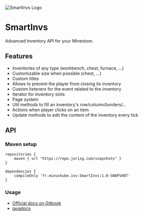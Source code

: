 ![SmartInvs Logo](http://minuskube.fr/img/smart-invs/smart_invs.png)

# SmartInvs
Advanced Inventory API for your Minestom.

## Features
* Inventories of any type (workbench, chest, furnace, ...)
* Customizable size when possible (chest, ...)
* Custom titles
* Allows to prevent the player from closing its inventory
* Custom listeners for the event related to the inventory
* Iterator for inventory slots
* Page system
* Util methods to fill an inventory's row/column/borders/...
* Actions when player clicks on an item
* Update methods to edit the content of the inventory every tick

## API

### Maven setup
```
repositories {
    maven { url "https://repo.jorisg.com/snapshots" }
}
```

```
dependencies {
    compileOnly 'fr.minuskube.inv:SmartInvs:1.0-SNAPSHOT'
}
```

### Usage

* [Official docs on Gitbook](https://minuskube.gitbook.io/smartinvs/)
* [javadocs](https://minestombrick.github.io/SmartInvs/)
